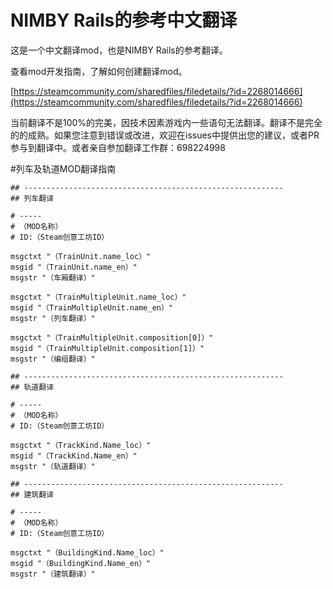 # NIMBY Rails的参考中文翻译
这是一个中文翻译mod，也是NIMBY Rails的参考翻译。

查看mod开发指南，了解如何创建翻译mod。

[https://steamcommunity.com/sharedfiles/filedetails/?id=2268014666](https://steamcommunity.com/sharedfiles/filedetails/?id=2268014666)

当前翻译不是100%的完美，因技术因素游戏内一些语句无法翻译。翻译不是完全的的成熟。如果您注意到错误或改进，欢迎在issues中提供出您的建议，或者PR参与到翻译中。或者亲自参加翻译工作群：698224998

#列车及轨道MOD翻译指南
```
## ----------------------------------------------------------
## 列车翻译

# ----- 
# （MOD名称）
# ID:（Steam创意工坊ID）

msgctxt "（TrainUnit.name_loc）"
msgid "（TrainUnit.name_en）"
msgstr "（车厢翻译）"

msgctxt "（TrainMultipleUnit.name_loc）"
msgid "（TrainMultipleUnit.name_en）"
msgstr "（列车翻译）"

msgctxt "（TrainMultipleUnit.composition[0]）"
msgid "（TrainMultipleUnit.composition[1]）"
msgstr "（编组翻译）"

## ----------------------------------------------------------
## 轨道翻译

# ----- 
# （MOD名称）
# ID:（Steam创意工坊ID）

msgctxt "（TrackKind.Name_loc）"
msgid "（TrackKind.Name_en）"
msgstr "（轨道翻译）"

## ----------------------------------------------------------
## 建筑翻译

# ----- 
# （MOD名称）
# ID:（Steam创意工坊ID）

msgctxt "（BuildingKind.Name_loc）"
msgid "（BuildingKind.Name_en）"
msgstr "（建筑翻译）"
```
```
